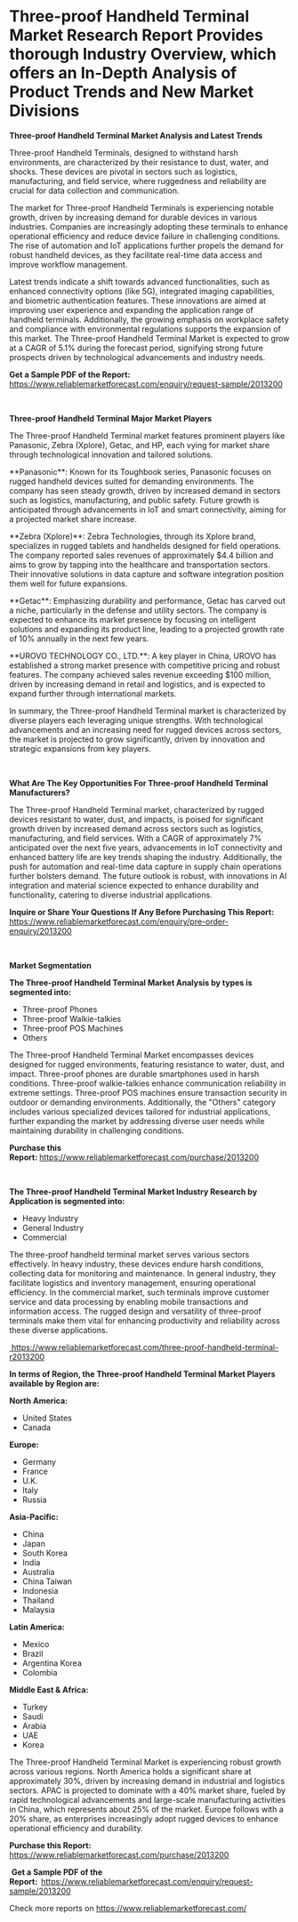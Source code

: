 <p><h1>Three-proof Handheld Terminal Market Research Report Provides thorough Industry Overview, which offers an In-Depth Analysis of Product Trends and New Market Divisions</h1></p><p><strong>Three-proof Handheld Terminal Market Analysis and Latest Trends</strong></p>
<p><p>Three-proof Handheld Terminals, designed to withstand harsh environments, are characterized by their resistance to dust, water, and shocks. These devices are pivotal in sectors such as logistics, manufacturing, and field service, where ruggedness and reliability are crucial for data collection and communication.</p><p>The market for Three-proof Handheld Terminals is experiencing notable growth, driven by increasing demand for durable devices in various industries. Companies are increasingly adopting these terminals to enhance operational efficiency and reduce device failure in challenging conditions. The rise of automation and IoT applications further propels the demand for robust handheld devices, as they facilitate real-time data access and improve workflow management.</p><p>Latest trends indicate a shift towards advanced functionalities, such as enhanced connectivity options (like 5G), integrated imaging capabilities, and biometric authentication features. These innovations are aimed at improving user experience and expanding the application range of handheld terminals. Additionally, the growing emphasis on workplace safety and compliance with environmental regulations supports the expansion of this market. The Three-proof Handheld Terminal Market is expected to grow at a CAGR of 5.1% during the forecast period, signifying strong future prospects driven by technological advancements and industry needs.</p></p>
<p><strong>Get a Sample PDF of the Report:&nbsp;</strong> <a href="https://www.reliablemarketforecast.com/enquiry/request-sample/2013200?utm_campaign=2400&utm_medium=2&utm_source=Github&utm_content=ia&utm_term=10022025&utm_id=three-proof-handheld-terminal">https://www.reliablemarketforecast.com/enquiry/request-sample/2013200</a></p>
<p>&nbsp;</p>
<p><strong>Three-proof Handheld Terminal Major Market Players</strong></p>
<p><p>The Three-proof Handheld Terminal market features prominent players like Panasonic, Zebra (Xplore), Getac, and HP, each vying for market share through technological innovation and tailored solutions. </p><p>**Panasonic**: Known for its Toughbook series, Panasonic focuses on rugged handheld devices suited for demanding environments. The company has seen steady growth, driven by increased demand in sectors such as logistics, manufacturing, and public safety. Future growth is anticipated through advancements in IoT and smart connectivity, aiming for a projected market share increase.</p><p>**Zebra (Xplore)**: Zebra Technologies, through its Xplore brand, specializes in rugged tablets and handhelds designed for field operations. The company reported sales revenues of approximately $4.4 billion and aims to grow by tapping into the healthcare and transportation sectors. Their innovative solutions in data capture and software integration position them well for future expansions.</p><p>**Getac**: Emphasizing durability and performance, Getac has carved out a niche, particularly in the defense and utility sectors. The company is expected to enhance its market presence by focusing on intelligent solutions and expanding its product line, leading to a projected growth rate of 10% annually in the next few years.</p><p>**UROVO TECHNOLOGY CO., LTD.**: A key player in China, UROVO has established a strong market presence with competitive pricing and robust features. The company achieved sales revenue exceeding $100 million, driven by increasing demand in retail and logistics, and is expected to expand further through international markets.</p><p>In summary, the Three-proof Handheld Terminal market is characterized by diverse players each leveraging unique strengths. With technological advancements and an increasing need for rugged devices across sectors, the market is projected to grow significantly, driven by innovation and strategic expansions from key players.</p></p>
<p>&nbsp;</p>
<p><strong>What Are The Key Opportunities For Three-proof Handheld Terminal Manufacturers?</strong></p>
<p><p>The Three-proof Handheld Terminal market, characterized by rugged devices resistant to water, dust, and impacts, is poised for significant growth driven by increased demand across sectors such as logistics, manufacturing, and field services. With a CAGR of approximately 7% anticipated over the next five years, advancements in IoT connectivity and enhanced battery life are key trends shaping the industry. Additionally, the push for automation and real-time data capture in supply chain operations further bolsters demand. The future outlook is robust, with innovations in AI integration and material science expected to enhance durability and functionality, catering to diverse industrial applications.</p></p>
<p><strong>Inquire or Share Your Questions If Any Before Purchasing This Report:</strong> <a href="https://www.reliablemarketforecast.com/enquiry/pre-order-enquiry/2013200?utm_campaign=2400&utm_medium=2&utm_source=Github&utm_content=ia&utm_term=10022025&utm_id=three-proof-handheld-terminal">https://www.reliablemarketforecast.com/enquiry/pre-order-enquiry/2013200</a></p>
<p>&nbsp;</p>
<p><strong>Market Segmentation</strong></p>
<p><strong>The Three-proof Handheld Terminal Market Analysis by types is segmented into:</strong></p>
<p><ul><li>Three-proof Phones</li><li>Three-proof Walkie-talkies</li><li>Three-proof POS Machines</li><li>Others</li></ul></p>
<p><p>The Three-proof Handheld Terminal Market encompasses devices designed for rugged environments, featuring resistance to water, dust, and impact. Three-proof phones are durable smartphones used in harsh conditions. Three-proof walkie-talkies enhance communication reliability in extreme settings. Three-proof POS machines ensure transaction security in outdoor or demanding environments. Additionally, the "Others" category includes various specialized devices tailored for industrial applications, further expanding the market by addressing diverse user needs while maintaining durability in challenging conditions.</p></p>
<p><strong>Purchase this Report:&nbsp;</strong><a href="https://www.reliablemarketforecast.com/purchase/2013200?utm_campaign=2400&utm_medium=2&utm_source=Github&utm_content=ia&utm_term=10022025&utm_id=three-proof-handheld-terminal">https://www.reliablemarketforecast.com/purchase/2013200</a></p>
<p>&nbsp;</p>
<p><strong>The Three-proof Handheld Terminal Market Industry Research by Application is segmented into:</strong></p>
<p><ul><li>Heavy Industry</li><li>General Industry</li><li>Commercial</li></ul></p>
<p><p>The three-proof handheld terminal market serves various sectors effectively. In heavy industry, these devices endure harsh conditions, collecting data for monitoring and maintenance. In general industry, they facilitate logistics and inventory management, ensuring operational efficiency. In the commercial market, such terminals improve customer service and data processing by enabling mobile transactions and information access. The rugged design and versatility of three-proof terminals make them vital for enhancing productivity and reliability across these diverse applications.</p></p>
<p><a href="https://www.reliablemarketforecast.com/three-proof-handheld-terminal-r2013200?utm_campaign=2400&utm_medium=2&utm_source=Github&utm_content=ia&utm_term=10022025&utm_id=three-proof-handheld-terminal">&nbsp;https://www.reliablemarketforecast.com/three-proof-handheld-terminal-r2013200</a></p>
<p><strong>In terms of Region, the Three-proof Handheld Terminal Market Players available by Region are:</strong></p>
<p>
    <p> <strong> North America: </strong>
        <ul>
            <li>United States</li>
            <li>Canada</li>
        </ul>
        </p> 
    <p> <strong> Europe: </strong>
        <ul>
            <li>Germany</li>
            <li>France</li>
            <li>U.K.</li>
            <li>Italy</li>
            <li>Russia</li>
        </ul>
        </p> 
    <p> <strong> Asia-Pacific: </strong>
        <ul>
            <li>China</li>
            <li>Japan</li>
            <li>South Korea</li>
            <li>India</li>
            <li>Australia</li>
            <li>China Taiwan</li>
            <li>Indonesia</li>
            <li>Thailand</li>
            <li>Malaysia</li>
        </ul>
        </p> 
    <p> <strong> Latin America: </strong>
        <ul>
            <li>Mexico</li>
            <li>Brazil</li>
            <li>Argentina Korea</li>
            <li>Colombia</li>
        </ul>
        </p> 
    <p> <strong> Middle East & Africa: </strong>
        <ul>
            <li>Turkey</li>
            <li>Saudi</li>
            <li>Arabia</li>
            <li>UAE</li>
            <li>Korea</li>
        </ul>
    </p>
    </p>
<p><p>The Three-proof Handheld Terminal Market is experiencing robust growth across various regions. North America holds a significant share at approximately 30%, driven by increasing demand in industrial and logistics sectors. APAC is projected to dominate with a 40% market share, fueled by rapid technological advancements and large-scale manufacturing activities in China, which represents about 25% of the market. Europe follows with a 20% share, as enterprises increasingly adopt rugged devices to enhance operational efficiency and durability.</p></p>
<p><strong>Purchase this Report: </strong><a href="https://www.reliablemarketforecast.com/purchase/2013200?utm_campaign=2400&utm_medium=2&utm_source=Github&utm_content=ia&utm_term=10022025&utm_id=three-proof-handheld-terminal">https://www.reliablemarketforecast.com/purchase/2013200</a></p>
<p>&nbsp;<strong>Get a Sample PDF of the Report:&nbsp;&nbsp;</strong><a href="https://www.reliablemarketforecast.com/enquiry/request-sample/2013200?utm_campaign=2400&utm_medium=2&utm_source=Github&utm_content=ia&utm_term=10022025&utm_id=three-proof-handheld-terminal">https://www.reliablemarketforecast.com/enquiry/request-sample/2013200</a></p>
<p><strong></strong></p>
<p>Check more reports on <a href="https://www.reliablemarketforecast.com/?utm_campaign=2400&utm_medium=2&utm_source=Github&utm_content=ia&utm_term=10022025&utm_id=three-proof-handheld-terminal">https://www.reliablemarketforecast.com/</a></p>
